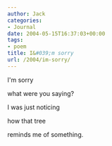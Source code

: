 ```yaml
---
author: Jack
categories:
- Journal
date: 2004-05-15T16:37:03+00:00
tags:
- poem
title: I&#039;m sorry
url: /2004/im-sorry/
---
```


I'm sorry

what were you saying?
  
I was just noticing
  
how that tree
  
reminds me of something.